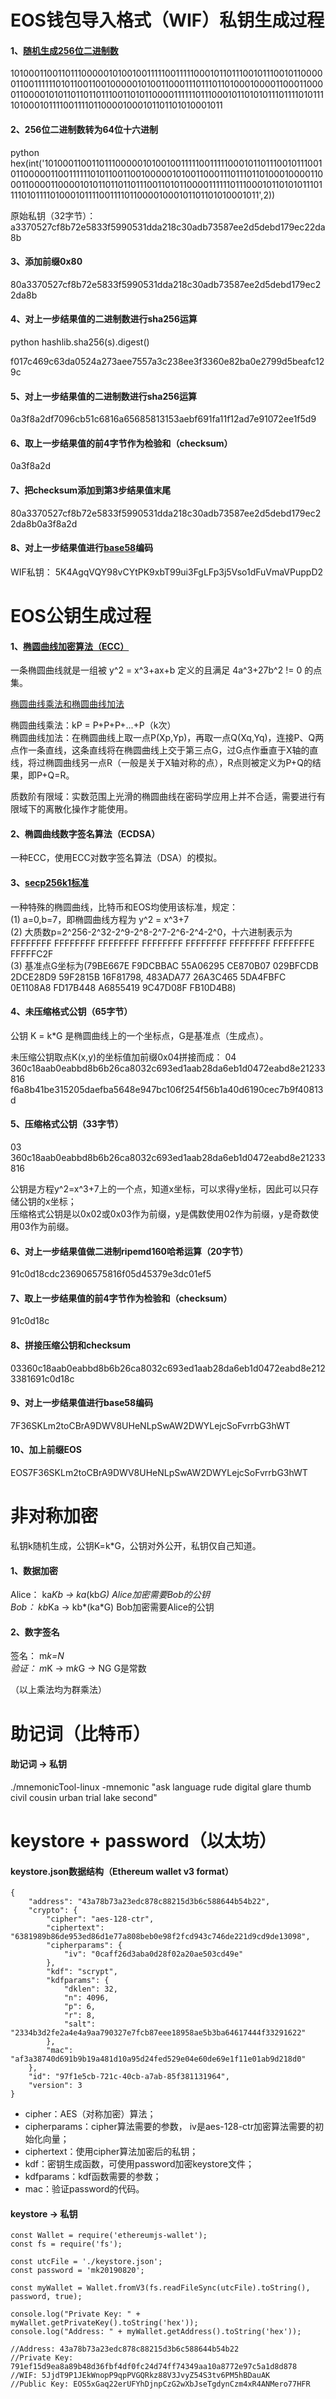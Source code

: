 # EOS钱包导入格式（WIF）私钥生成过程

#### 1、[随机生成256位二进制数](https://www.jisuan.mobi/puB1Bu6H33m3myWS.html)

1010001100110111000001010010011111001111100010110111001011100101100000110011111101011001100100000101001100011101110110100010000110001100001100001010110110110111001101011000011111101110001011010101110111101011110100010111100111101100001000101101101010001011

#### 2、256位二进制数转为64位十六进制

python hex(int('1010001100110111000001010010011111001111100010110111001011100101100000110011111101011001100100000101001100011101110110100010000110001100001100001010110110110111001101011000011111101110001011010101110111101011110100010111100111101100001000101101101010001011',2))

原始私钥（32字节）：
a3370527cf8b72e5833f5990531dda218c30adb73587ee2d5debd179ec22da8b

#### 3、添加前缀0x80

80a3370527cf8b72e5833f5990531dda218c30adb73587ee2d5debd179ec22da8b

#### 4、对上一步结果值的二进制数进行sha256运算

python hashlib.sha256(s).digest()

f017c469c63da0524a273aee7557a3c238ee3f3360e82ba0e2799d5beafc129c

#### 5、对上一步结果值的二进制数进行sha256运算

0a3f8a2df7096cb51c6816a65685813153aebf691fa11f12ad7e91072ee1f5d9

#### 6、取上一步结果值的前4字节作为检验和（checksum）

0a3f8a2d

#### 7、把checksum添加到第3步结果值末尾

80a3370527cf8b72e5833f5990531dda218c30adb73587ee2d5debd179ec22da8b0a3f8a2d

#### 8、对上一步结果值进行[base58](https://www.npmjs.com/package/bs58)编码

WIF私钥：
5K4AgqVQY98vCYtPK9xbT99ui3FgLFp3j5Vso1dFuVmaVPuppD2

# EOS公钥生成过程

#### 1、[椭圆曲线加密算法（ECC）](https://zhuanlan.zhihu.com/p/36326221)

一条椭圆曲线就是一组被 y^2 = x^3+ax+b 定义的且满足 4a^3+27b^2 != 0 的点集。

[椭圆曲线乘法和椭圆曲线加法](https://www.jianshu.com/p/eece4117cb63)  

椭圆曲线乘法：kP = P+P+P+...+P（k次）  
椭圆曲线加法：在椭圆曲线上取一点P(Xp,Yp)，再取一点Q(Xq,Yq)，连接P、Q两点作一条直线，这条直线将在椭圆曲线上交于第三点G，过G点作垂直于X轴的直线，将过椭圆曲线另一点R（一般是关于X轴对称的点），R点则被定义为P+Q的结果，即P+Q=R。

质数阶有限域：实数范围上光滑的椭圆曲线在密码学应用上并不合适，需要进行有限域下的离散化操作才能使用。

#### 2、椭圆曲线数字签名算法（ECDSA）

一种ECC，使用ECC对数字签名算法（DSA）的模拟。

#### 3、[secp256k1标准](https://en.bitcoin.it/wiki/Secp256k1)

一种特殊的椭圆曲线，比特币和EOS均使用该标准，规定：  
(1) a=0,b=7，即椭圆曲线方程为 y^2 = x^3+7  
(2) 大质数p=2^256-2^32-2^9-2^8-2^7-2^6-2^4-2^0，十六进制表示为FFFFFFFF FFFFFFFF FFFFFFFF FFFFFFFF FFFFFFFF FFFFFFFF FFFFFFFE FFFFFC2F  
(3) 基准点G坐标为(79BE667E F9DCBBAC 55A06295 CE870B07 029BFCDB 2DCE28D9 59F2815B 16F81798, 483ADA77 26A3C465 5DA4FBFC 0E1108A8 FD17B448 A6855419 9C47D08F FB10D4B8)

#### 4、未压缩格式公钥（65字节）

公钥 K = k*G 是椭圆曲线上的一个坐标点，G是基准点（生成点）。  

未压缩公钥取点K(x,y)的坐标值加前缀0x04拼接而成：
04 360c18aab0eabbd8b6b26ca8032c693ed1aab28da6eb1d0472eabd8e21233816 f6a8b41be315205daefba5648e947bc106f254f56b1a40d6190cec7b9f40813d

#### 5、压缩格式公钥（33字节）

03 360c18aab0eabbd8b6b26ca8032c693ed1aab28da6eb1d0472eabd8e21233816

公钥是方程y^2=x^3+7上的一个点，知道x坐标，可以求得y坐标，因此可以只存储公钥的x坐标；  
压缩格式公钥是以0x02或0x03作为前缀，y是偶数使用02作为前缀，y是奇数使用03作为前缀。  

#### 6、对上一步结果值做二进制ripemd160哈希运算（20字节）

91c0d18cdc236906575816f05d45379e3dc01ef5

#### 7、取上一步结果值的前4字节作为检验和（checksum）

91c0d18c

#### 8、拼接压缩公钥和checksum

03360c18aab0eabbd8b6b26ca8032c693ed1aab28da6eb1d0472eabd8e2123381691c0d18c

#### 9、对上一步结果值进行base58编码

7F36SKLm2toCBrA9DWV8UHeNLpSwAW2DWYLejcSoFvrrbG3hWT

#### 10、加上前缀EOS

EOS7F36SKLm2toCBrA9DWV8UHeNLpSwAW2DWYLejcSoFvrrbG3hWT

# 非对称加密

私钥k随机生成，公钥K=k*G，公钥对外公开，私钥仅自己知道。  

#### 1、数据加密
Alice： ka*Kb -> ka*(kb*G)    Alice加密需要Bob的公钥  
Bob：   kb*Ka -> kb*(ka*G)    Bob加密需要Alice的公钥

#### 2、数字签名
签名：  m*k=N  
验证：  m*K -> m*k*G -> NG    G是常数

（以上乘法均为群乘法）

# 助记词（比特币）

#### 助记词 -> 私钥
./mnemonicTool-linux -mnemonic "ask language rude digital glare thumb civil cousin urban trial lake second"

# keystore + password（以太坊）

#### keystore.json数据结构（Ethereum wallet v3 format）
```
{
    "address": "43a78b73a23edc878c88215d3b6c588644b54b22", 
    "crypto": {
        "cipher": "aes-128-ctr", 
        "ciphertext": "6381989b86de953ed86d1e77a808beb0e98f2fcd943c746de221d9cd9de13098", 
        "cipherparams": {
            "iv": "0caff26d3aba0d28f02a20ae503cd49e"
        }, 
        "kdf": "scrypt", 
        "kdfparams": {
            "dklen": 32, 
            "n": 4096, 
            "p": 6, 
            "r": 8, 
            "salt": "2334b3d2fe2a4e4a9aa790327e7fcb87eee18958ae5b3ba64617444f33291622"
        }, 
        "mac": "af3a38740d691b9b19a481d10a95d24fed529e04e60de69e1f11e01ab9d218d0"
    }, 
    "id": "97f1e5cb-721c-40cb-a7ab-85f381131964", 
    "version": 3
}
```

- cipher：AES（对称加密）算法；
- cipherparams：cipher算法需要的参数， iv是aes-128-ctr加密算法需要的初始化向量；
- ciphertext：使用cipher算法加密后的私钥；
- kdf：密钥生成函数，可使用password加密keystore文件；
- kdfparams：kdf函数需要的参数；
- mac：验证password的代码。

#### keystore -> 私钥
```
const Wallet = require('ethereumjs-wallet');
const fs = require('fs');

const utcFile = './keystore.json';
const password = 'mk20190820';

const myWallet = Wallet.fromV3(fs.readFileSync(utcFile).toString(), password, true);

console.log("Private Key: " + myWallet.getPrivateKey().toString('hex')); 
console.log("Address: " + myWallet.getAddress().toString('hex'));

//Address: 43a78b73a23edc878c88215d3b6c588644b54b22               
//Private Key: 791ef15d9ea8a89b48d36fbf4df0fc24d74ff74349aa10a8772e97c5a1d8d878
//WIF: 5JjdT9P1JEkWnopP9qpPVGQRkz88V3JvyZ54S3tv6PM5hBDauAK
//Public Key: EOS5xGaq22erUFYhDjnpCzG2wXbJseTgdynCzm4xR4ANMero77HFR
```










